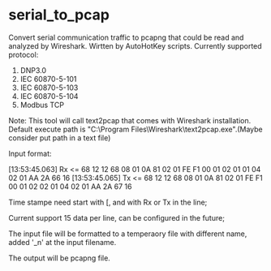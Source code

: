 # serial_to_pcap
Convert serial communication traffic to pcapng that could be read and analyzed by Wireshark.
Wirtten by AutoHotKey scripts.
Currently supported protocol: 
  1) DNP3.0
  2) IEC 60870-5-101
  3) IEC 60870-5-103
  4) IEC 60870-5-104
  5) Modbus TCP

Note: This tool will call text2pcap that comes with Wireshark installation.
Default execute path is "C:\Program Files\Wireshark\text2pcap.exe".(Maybe consider put path in a text file) 
  
Input format:

[13:53:45.063] Rx <= 
68 12 12 68 08 01 0A 81 02 01 FE F1 00 01 02 
01 01 04 02 01 AA 2A 66 16
[13:53:45.065] Tx <= 
68 12 12 68 08 01 0A 81 02 01 FE F1 00 01 02 
02 01 04 02 01 AA 2A 67 16

Time stampe need start with [, and with Rx or Tx in the line;

Current support 15 data per line, can be configured in the future;

The input file will be formatted to a temperaory file with different name, added '_n' at the input filename.

The output will be pcapng file.